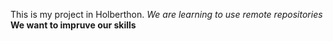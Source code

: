 This is my project in Holberthon.
*We are learning to use remote repositories*
**We want to impruve our skills**
